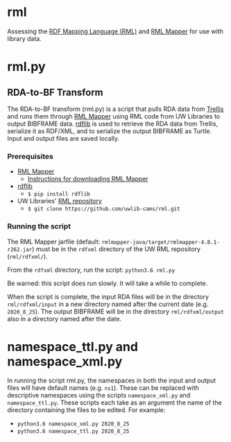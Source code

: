 # rml
Assessing the [RDF Mapping Language (RML)](https://rml.io/specs/rml/) and [RML Mapper](https://github.com/RMLio/rmlmapper-java) for use with library data.

# rml.py
## RDA-to-BF Transform

The RDA-to-BF transform (rml.py) is a script that pulls RDA data from [Trellis](https://trellis.sinopia.io/repository/washington) and runs them through [RML Mapper](https://github.com/RMLio/rmlmapper-java) using RML code from UW Libraries to output BIBFRAME data. [rdflib](https://rdflib.readthedocs.io/en/stable/) is used to retrieve the RDA data from Trellis, serialize it as RDF/XML, and to serialize the output BIBFRAME as Turtle. Input and output files are saved locally.

### Prerequisites
 - [RML Mapper](https://github.com/RMLio/rmlmapper-java)
    - [Instructions for downloading RML Mapper](https://docs.google.com/document/d/1ufe8nBblVOsVX0HGARHVScPS8arS7cnT0pGPumetdU4/edit?usp=sharing)
 - [rdflib](https://rdflib.readthedocs.io/en/stable/)
    - `$ pip install rdflib`
 - UW Libraries' [RML repository](https://github.com/uwlib-cams/rml)
    - `$ git clone https://github.com/uwlib-cams/rml.git`

### Running the script
The RML Mapper jarfile (default: `rmlmapper-java/target/rmlmapper-4.8.1-r262.jar`) must be in the `rdfxml` directory of the UW RML repository (`rml/rdfxml/`).

From the `rdfxml` directory, run the script:
```python3.6 rml.py```

Be warned: this script does run slowly. It will take a while to complete.

When the script is complete, the input RDA files will be in the directory `rml/rdfxml/input` in a new directory named after the current date (e.g. `2020_8_25`). The output BIBFRAME will be in the directory `rml/rdfxml/output` also in a directory named after the date.

# namespace_ttl.py and namespace_xml.py

In running the script rml.py, the namespaces in both the input and output files will have default names (e.g. `ns1`). These can be replaced with descriptive namespaces using the scripts `namespace_xml.py` and `namespace_ttl.py`. These scripts each take as an argument the name of the directory containing the files to be edited. For example:
 - `python3.6 namespace_xml.py 2020_8_25`
 - `python3.6 namespace_ttl.py 2020_8_25`
